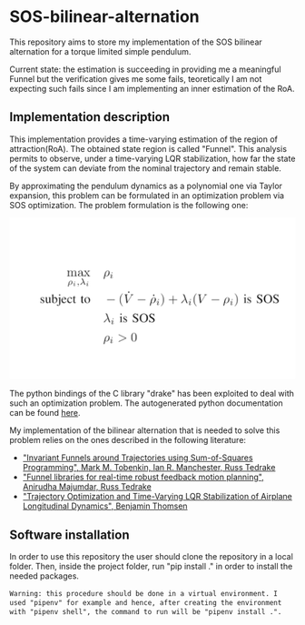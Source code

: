 # SOS-bilinear-alternation
This repository aims to store my implementation of the SOS bilinear alternation for a torque limited simple pendulum. 

Current state: the estimation is succeeding in providing me a meaningful Funnel but the verification gives me some fails, teoretically I am not expecting such fails since I am implementing an inner estimation of the RoA.

## Implementation description #
This implementation provides a time-varying estimation of the region of attraction(RoA). The obtained state region is called "Funnel". This analysis permits to observe, under a time-varying LQR stabilization, how far the state of the system can deviate from the nominal trajectory and remain stable. 

By approximating the pendulum dynamics as a polynomial one via Taylor expansion, this problem can be formulated in an optimization problem via SOS optimization. The problem formulation is the following one:

<img src="utilities/optProblem.png">

The python bindings of the C library "drake" has been exploited to deal with such an optimization problem. The autogenerated python documentation can be found [here](https://drake.mit.edu/pydrake/pydrake.all.html).

My implementation of the bilinear alternation that is needed to solve this problem relies on the ones described in the following literature:
    
- ["Invariant Funnels around Trajectories using Sum-of-Squares Programming", Mark M. Tobenkin, Ian R. Manchester, Russ Tedrake](https://doi.org/10.48550/arXiv.1010.3013)
- ["Funnel libraries for real-time robust feedback motion planning", Anirudha Majumdar, Russ Tedrake](https://doi.org/10.1177/0278364917712421)
- ["Trajectory Optimization and Time-Varying LQR Stabilization of Airplane Longitudinal Dynamics", Benjamin Thomsen](https://github.com/benthomsen/mit-6832-project/blob/master/bthomsen-6832-report.pdf)

## Software installation #
In order to use this repository the user should clone the repository in a local folder. Then, inside the project folder, run "pip install ." in order to install the needed packages.

```
Warning: this procedure should be done in a virtual environment. I used "pipenv" for example and hence, after creating the environment with "pipenv shell", the command to run will be "pipenv install .".
```
